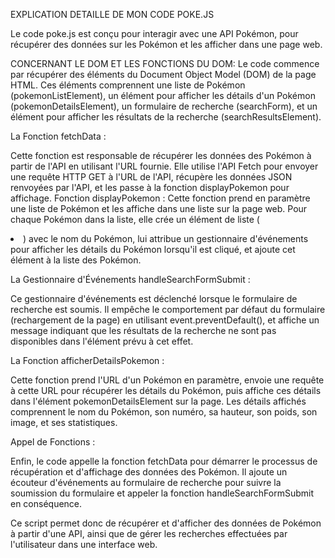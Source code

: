 EXPLICATION DETAILLE DE MON CODE POKE.JS

Le code poke.js est conçu pour interagir avec une API Pokémon, pour récupérer des données sur les Pokémon et les afficher dans une page web.

CONCERNANT LE DOM ET LES FONCTIONS DU DOM:
Le code commence par récupérer des éléments du Document Object Model (DOM) de la page HTML. Ces éléments comprennent une liste de Pokémon (pokemonListElement), un élément pour afficher les détails d'un Pokémon (pokemonDetailsElement), un formulaire de recherche (searchForm), et un élément pour afficher les résultats de la recherche (searchResultsElement).

La Fonction fetchData :

Cette fonction est responsable de récupérer les données des Pokémon à partir de l'API en utilisant l'URL fournie. Elle utilise l'API Fetch pour envoyer une requête HTTP GET à l'URL de l'API, récupère les données JSON renvoyées par l'API, et les passe à la fonction displayPokemon pour affichage.
Fonction displayPokemon :
Cette fonction prend en paramètre une liste de Pokémon et les affiche dans une liste sur la page web. Pour chaque Pokémon dans la liste, elle crée un élément de liste (<li>) avec le nom du Pokémon, lui attribue un gestionnaire d'événements pour afficher les détails du Pokémon lorsqu'il est cliqué, et ajoute cet élément à la liste des Pokémon.

La Gestionnaire d'Événements handleSearchFormSubmit :

Ce gestionnaire d'événements est déclenché lorsque le formulaire de recherche est soumis. Il empêche le comportement par défaut du formulaire (rechargement de la page) en utilisant event.preventDefault(), et affiche un message indiquant que les résultats de la recherche ne sont pas disponibles dans l'élément prévu à cet effet.

La Fonction afficherDetailsPokemon :

Cette fonction prend l'URL d'un Pokémon en paramètre, envoie une requête à cette URL pour récupérer les détails du Pokémon, puis affiche ces détails dans l'élément pokemonDetailsElement sur la page. Les détails affichés comprennent le nom du Pokémon, son numéro, sa hauteur, son poids, son image, et ses statistiques.

Appel de Fonctions :

Enfin, le code appelle la fonction fetchData pour démarrer le processus de récupération et d'affichage des données des Pokémon. Il ajoute un écouteur d'événements au formulaire de recherche pour suivre la soumission du formulaire et appeler la fonction handleSearchFormSubmit en conséquence.

Ce script permet donc de récupérer et d'afficher des données de Pokémon à partir d'une API, ainsi que de gérer les recherches effectuées par l'utilisateur dans une interface web.